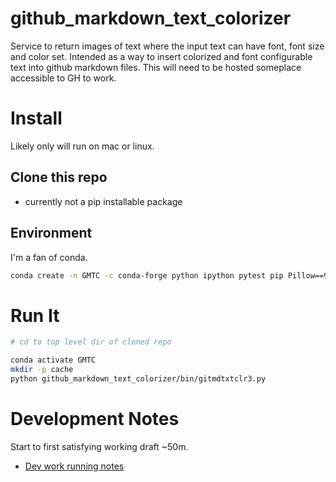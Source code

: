 # github_markdown_text_colorizer
Service to return images of text where the input text can have font, font size and color set.  Intended as a way to insert colorized and font configurable text into github markdown files. This will need to be hosted someplace accessible to GH to work.

# Install
Likely only will run on mac or linux.

## Clone this repo
  * currently not a pip installable package

## Environment
I'm a fan of conda.

```bash
conda create -n GMTC -c conda-forge python ipython pytest pip Pillow==9.5.0 cherrypy
```

# Run It

```bash
# cd to top level dir of cloned repo

conda activate GMTC
mkdir -p cache
python github_markdown_text_colorizer/bin/gitmdtxtclr3.py

```

# Development Notes
Start to first satisfying working draft ~50m.
* [Dev work running notes](github_markdown_text_colorizer/docs/chatgpt_convo.md)
